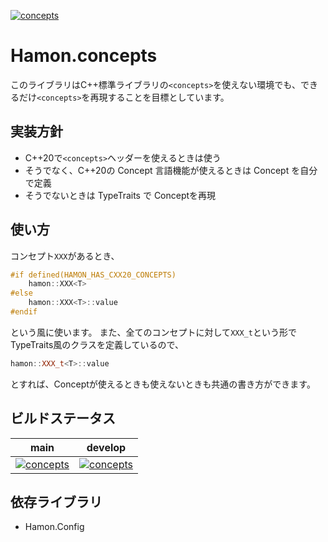 ﻿[![concepts](https://github.com/shibainuudon/HamonCore/actions/workflows/concepts.yml/badge.svg)](https://github.com/shibainuudon/HamonCore/actions/workflows/concepts.yml)
# Hamon.concepts
このライブラリはC++標準ライブラリの`<concepts>`を使えない環境でも、できるだけ`<concepts>`を再現することを目標としています。

## 実装方針
* C++20で`<concepts>`ヘッダーを使えるときは使う
* そうでなく、C++20の Concept 言語機能が使えるときは Concept を自分で定義
* そうでないときは TypeTraits で Conceptを再現

## 使い方

コンセプト`XXX`があるとき、
```cpp
#if defined(HAMON_HAS_CXX20_CONCEPTS)
	hamon::XXX<T>
#else
	hamon::XXX<T>::value
#endif
```
という風に使います。
また、全てのコンセプトに対して`XXX_t`という形でTypeTraits風のクラスを定義しているので、
```cpp
hamon::XXX_t<T>::value
```
とすれば、Conceptが使えるときも使えないときも共通の書き方ができます。

## ビルドステータス
| main | develop |
| ---- | ------- |
|[![concepts](https://github.com/shibainuudon/HamonCore/actions/workflows/concepts.yml/badge.svg?branch=main)](https://github.com/shibainuudon/HamonCore/actions/workflows/concepts.yml)|[![concepts](https://github.com/shibainuudon/HamonCore/actions/workflows/concepts.yml/badge.svg?branch=develop)](https://github.com/shibainuudon/HamonCore/actions/workflows/concepts.yml)|

## 依存ライブラリ
* Hamon.Config
